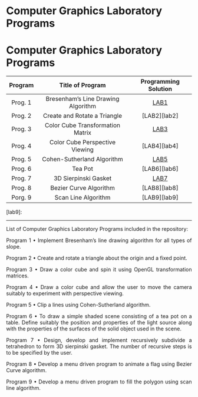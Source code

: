 # Computer Graphics Laboratory Programs
# Computer Graphics Laboratory Programs

|    Program     |           Title of Program            |   Programming Solution   | 
| :------------: | :-----------------------------------: | :----------------------: | 
|    Prog. 1     |  Bresenham’s Line Drawing Algorithm   |       [LAB1][lab1]       |
|    Prog. 2     |     Create and Rotate a Triangle      |       [LAB2][lab2]       | 
|    Prog. 3     |   Color Cube Transformation Matrix    |       [LAB3][lab3]       | 
|    Prog. 4     |   Color Cube Perspective Viewing      |       [LAB4][lab4]       | 
|    Prog. 5     |     Cohen-Sutherland Algorithm        |       [LAB5][lab5]       | 
|    Prog. 6     |                Tea Pot                |       [LAB6][lab6]       | 
|    Prog. 7     |         3D Sierpinski Gasket          |       [LAB7][lab7]       | 
|    Prog. 8     |        Bezier Curve Algorithm         |       [LAB8][lab8]       | 
|    Porg. 9     |         Scan Line Algorithm           |       [LAB9][lab9]       | 

[lab1]: 
[lab2]: 
[lab3]: 
[lab4]: 
[lab5]: 
[lab6]:
[lab7]: 
[lab8]: 
[lab9]: 

-----------------------------------------------------------------------------------------------------------------------------------------------------------------------

List of Computer Graphics Laboratory Programs included in the repository:

<p align="justify"> 
Program 1 • Implement Bresenham’s line drawing algorithm for all types of slope. 
</p>

<p align="justify"> 
Program 2 • Create and rotate a triangle about the origin and a fixed point.
</p>

<p align="justify"> 
Program 3 • Draw a color cube and spin it using OpenGL transformation matrices.
</p>

<p align="justify"> 
Program 4 • Draw a color cube and allow the user to move the camera suitably to experiment with perspective viewing. 
</p>

<p align="justify"> 
Program 5 • Clip a lines using Cohen-Sutherland algorithm.
</p>

<p align="justify"> 
Program 6 • To draw a simple shaded scene consisting of a tea pot on a table. Define suitably the position and properties of the light source along with the properties of the surfaces of the solid object used in the scene.
</p>

<p align="justify"> 
Program 7 • Design, develop and implement recursively subdivide a tetrahedron to form 3D sierpinski gasket. The number of recursive steps is to be specified by the user.
</p>

<p align="justify"> 
Program 8 • Develop a menu driven program to animate a flag using Bezier Curve algorithm.
</p>

<p align="justify"> 
Program 9 • Develop a menu driven program to fill the polygon using scan line algorithm.
</p>
